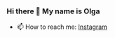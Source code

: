 ### Hi there 👋 My name is Olga

- 📫 How to reach me: [Instagram](https://www.instagram.com/olga.grishchenko/)
<!--
**OlgaGrishchenko/OlgaGrishchenko** is a ✨ _special_ ✨ repository because its `README.md` (this file) appears on your GitHub profile.

Here are some ideas to get you started:

- 🔭 I’m currently working on ...
- 🌱 I’m currently learning ...
- 👯 I’m looking to collaborate on ...
- 🤔 I’m looking for help with ...
- 💬 Ask me about ...
- 📫 How to reach me: ...
- 😄 Pronouns: ...
- ⚡ Fun fact: ...
-->
